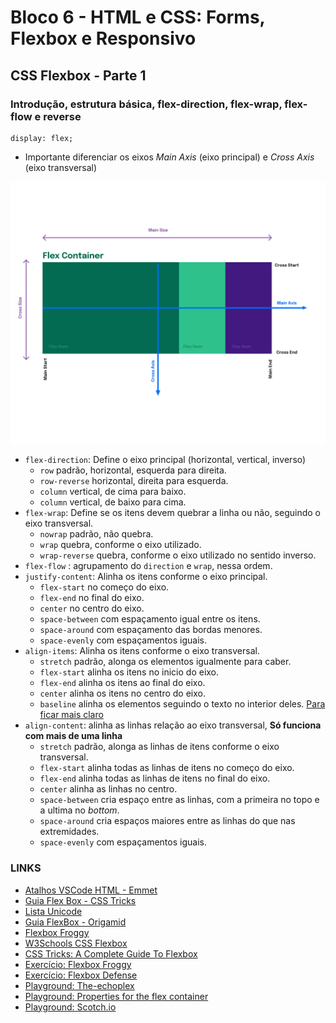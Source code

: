 # Bloco 6 - HTML e CSS: Forms, Flexbox e Responsivo

## CSS Flexbox - Parte 1

### Introdução, estrutura básica, flex-direction, flex-wrap, flex-flow e reverse

```
display: flex;
```

- Importante diferenciar os eixos *Main Axis* (eixo principal) e *Cross Axis* (eixo transversal)

![](css_flexbox_axes-ae037e975930d45a18d1ef4417501d82.png)

- `flex-direction`: Define o eixo principal (horizontal, vertical, inverso)
  - `row` padrão, horizontal, esquerda para direita.
  - `row-reverse` horizontal, direita para esquerda.
  - `column` vertical, de cima para baixo.
  - `column` vertical, de baixo para cima.
- `flex-wrap`: Define se os itens devem quebrar a linha ou não, seguindo o eixo transversal.
  - `nowrap` padrão, não quebra.
  - `wrap` quebra, conforme o eixo utilizado.
  - `wrap-reverse` quebra, conforme o eixo utilizado no sentido inverso.
- `flex-flow` : agrupamento do `direction` e `wrap`, nessa ordem.
- `justify-content`: Alinha os itens conforme o eixo principal.
  - `flex-start` no começo do eixo.
  - `flex-end` no final do eixo.
  - `center` no centro do eixo.
  - `space-between` com espaçamento igual entre os itens.
  - `space-around` com espaçamento das bordas menores.
  - `space-evenly` com espaçamentos iguais.
- `align-items`: Alinha os itens conforme o eixo transversal.
  - `stretch` padrão, alonga os elementos igualmente para caber.
  - `flex-start` alinha os itens no inicio do eixo.
  - `flex-end` alinha os itens ao final do eixo.
  - `center` alinha os itens no centro do eixo.
  - `baseline` alinha os elementos seguindo o texto no interior deles. [Para ficar mais claro](pract3.html)
- `align-content`: alinha as linhas relação ao eixo transversal, **Só funciona com mais de uma linha**
  - `stretch` padrão, alonga as linhas de itens conforme o eixo transversal.
  - `flex-start` alinha todas as linhas de itens no começo do eixo.
  - `flex-end` alinha todas as linhas de itens no final do eixo.
  - `center` alinha as linhas no centro.
  - `space-between` cria espaço entre as linhas, com a primeira no topo e a ultima no *bottom*.
  - `space-around` cria espaços maiores entre as linhas do que nas extremidades.
  - `space-evenly` com espaçamentos iguais.

### LINKS

- [Atalhos VSCode HTML - Emmet](https://docs.emmet.io/cheat-sheet/)
- [Guia Flex Box - CSS Tricks](https://css-tricks.com/snippets/css/a-guide-to-flexbox/)
- [Lista Unicode](https://en.wikipedia.org/wiki/List_of_Unicode_characters)
- [Guia FlexBox - Origamid](https://origamid.com/projetos/flexbox-guia-completo/)
- [Flexbox Froggy](http://flexboxfroggy.com/#pt-br)
- [W3Schools CSS Flexbox](https://www.w3schools.com/css/css3_flexbox.asp)
- [CSS Tricks: A Complete Guide To Flexbox](https://css-tricks.com/snippets/css/a-guide-to-flexbox/)
- [Exercício: Flexbox Froggy](https://flexboxfroggy.com/)
- [Exercício: Flexbox Defense](http://www.flexboxdefense.com/)
- [Playground: The-echoplex](https://the-echoplex.net/flexyboxes/)
- [Playground: Properties for the flex container](https://codepen.io/enxaneta/full/adLPwv)
- [Playground: Scotch.io](https://demos.scotch.io/visual-guide-to-css3-flexbox-flexbox-playground/demos/)